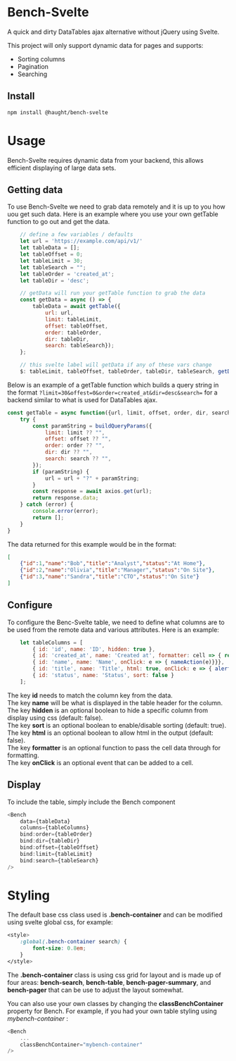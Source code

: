 # Bench-Svelte

A quick and dirty DataTables ajax alternative without jQuery using Svelte.

This project will only support dynamic data for pages and supports:
- Sorting columns
- Pagination
- Searching

## Install

```sh
npm install @haught/bench-svelte
```

# Usage

Bench-Svelte requires dynamic data from your backend, this allows efficient displaying of large data sets.

## Getting data
To use Bench-Svelte we need to grab data remotely and it is up to you how uou get such data. Here is an example where you use your own getTable function to go out and get the data.

```javascript
    // define a few variables / defaults
    let url = 'https://example.com/api/v1/'
    let tableData = [];
    let tableOffset = 0;
    let tableLimit = 30;
    let tableSearch = "";
    let tableOrder = 'created_at';
    let tableDir = 'desc';

    // getData will run your getTable function to grab the data
    const getData = async () => {
        tableData = await getTable({
            url: url,
            limit: tableLimit,
            offset: tableOffset,
            order: tableOrder,
            dir: tableDir,
            search: tableSearch});
    };

    // this svelte label will getData if any of these vars change
    $: tableLimit, tableOffset, tableOrder, tableDir, tableSearch, getData();

```

Below is an example of a getTable function which builds a query string in the format `?limit=30&offest=0&order=created_at&dir=desc&search=` for a backend similar to what is used for DataTables ajax.

```javascript
const getTable = async function({url, limit, offset, order, dir, search}) {
    try {
        const paramString = buildQueryParams({
            limit: limit ?? "",
            offset: offset ?? "",
            order: order ?? "",
            dir: dir ?? "",
            search: search ?? "",
        });
        if (paramString) {
            url = url + "?" + paramString;
        }
        const response = await axios.get(url);
        return response.data;
    } catch (error) {
        console.error(error);
        return [];
    }
}
```
The data returned for this example would be in the format:
```json
[
    {"id":1,"name":"Bob","title":"Analyst","status":"At Home"},
    {"id":2,"name":"Olivia","title":"Manager","status":"On Site"},
    {"id":3,"name":"Sandra","title":"CTO","status":"On Site"}
]
```

## Configure
To configure the Benc-Svelte table, we need to define what columns are to be used from the remote data and various attributes. Here is an example:

```javascript
    let tableColumns = [
        { id: 'id', name: 'ID', hidden: true },
        { id: 'created_at', name: 'Created at', formatter: cell => { return moment(cell).format('MMM Do, H:mm') }},
        { id: 'name', name: 'Name', onClick: e => { nameAction(e)}}},
        { id: 'title', name: 'Title', html: true, onClick: e => { alert(e.target.innerText)} },
        { id: 'status', name: 'Status', sort: false }
    ];
```

The key **id** needs to match the column key from the data. <br>
The key **name** will be what is displayed in the table header for the column. <br>
The key **hidden** is an optional boolean to hide a specific column from display using css (default: false). <br>
The key **sort** is an optional boolean to enable/disable sorting (default: true). <br>
The key **html** is an optional boolean to allow html in the output (default: false). <br>
The key **formatter** is an optional function to pass the cell data through for formatting. <br>
The key **onClick** is an optional event that can be added to a cell. <br>

## Display
To include the table, simply include the Bench component
```javascript
<Bench
    data={tableData}
    columns={tableColumns}
    bind:order={tableOrder}
    bind:dir={tableDir}
    bind:offset={tableOffset}
    bind:limit={tableLimit}
    bind:search={tableSearch}
/>
```

# Styling

The default base css class used is **.bench-container** and can be modified using svelte global css, for example:
```css
<style>
    :global(.bench-container search) {
        font-size: 0.8em;
    }
</style>
```

The **.bench-container** class is using css grid for layout and is made up of four areas: **bench-search**, **bench-table**,  **bench-pager-summary**, and **bench-pager** that can be use to adjust the layout somewhat.

You can also use your own classes by changing the **classBenchContainer** property for Bench. For example, if you had your own table styling using *mybench-container* :
```javascript
<Bench
    ...
    classBenchContainer="mybench-container"
/>
```
